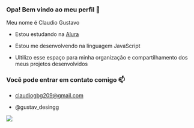 ### Opa! Bem vindo ao meu perfil 🤙

Meu nome é Claudio Gustavo

- Estou estudando na [Alura](https//www.alura.com.br)
  
- Estou me desenvolvendo na linguagem JavaScript

- Ultilizo esse espaço para minha organização e compartilhamento dos meus projetos desenvolvidos

### Você pode entrar em contato comigo 📫

- claudiogbg209@gmail.com

- @gustav_desingg

![](https://media1.tenor.com/m/t273D3EqiIYAAAAC/one-piece-luffy.gif)
